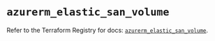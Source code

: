 # `azurerm_elastic_san_volume`

Refer to the Terraform Registry for docs: [`azurerm_elastic_san_volume`](https://registry.terraform.io/providers/hashicorp/azurerm/4.48.0/docs/resources/elastic_san_volume).
